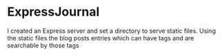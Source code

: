 # ExpressJournal
I created an Express server and set a directory to serve static files. Using the static files the blog posts entries which can have tags and are searchable by those tags
